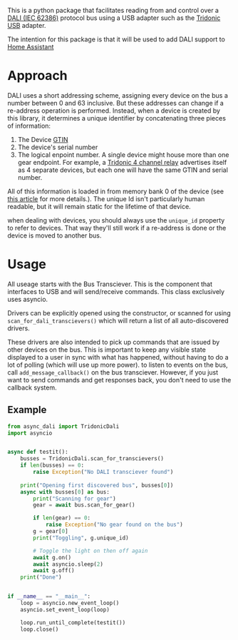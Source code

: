 This is a python package that facilitates reading from and control over a [DALI (IEC 62386)](https://www.dali-alliance.org/) protocol bus using a USB adapter such as the [Tridonic USB](https://www.tridonic.com/com/en/products/dali-usb.asp) adapter. 

The intention for this package is that it will be used to add DALI support to [Home Assistant](https://www.home-assistant.io/)



# Approach
DALI uses a short addressing scheme, assigning every device on the bus a number between 0 and 63 inclusive.  But these addresses can change if a re-address operation is performed.  Instead, when a device is created by this library, it determines a unique identifier by concatenating three pieces of information:

1. The Device [GTIN](https://www.gtin.info/)
2. The device's serial number
3. The logical enpoint number. A single device might house more than one gear endpoint. For example, a [Tridonic 4 channel relay](https://www.tridonic.com/com/en/products/DALI-RMS-4x10A.asp) advertises itself as 4 separate devices, but each one will have the same GTIN and serial number.

All of this information is loaded in from memory bank 0 of the device (see [this article](https://infosys.beckhoff.com/english.php?content=../content/1033/tcplclib_tc3_dali/6940982539.html&id=) for more details.).  The unique Id isn't particularly human readable, but it will remain static for the lifetime of that device.

when dealing with devices, you should always use the `unique_id` property to refer to devices.  That way they'll still work if a re-address is done or the device is moved to another bus.


# Usage
All useage starts with the Bus Transciever.  This is the component that interfaces to USB and will send/receive commands.  This class exclusively uses asyncio.

Drivers can be explicitly opened using the constructor, or scanned for using ```scan_for_dali_transcievers()``` which will return a list of all auto-discovered drivers. 

These drivers are also intended to pick up commands that are issued by other devices on the bus.  This is important to keep any visible state displayed to a user in sync with what has happened, without having to do a lot of polling (which will use up more power).  to listen to events on the bus, call `add_message_callback()` on the bus transciever.  However, if you just want to send commands and get responses back, you don't need to use the callback system. 


## Example

```py
from async_dali import TridonicDali
import asyncio


async def testit():
    busses = TridonicDali.scan_for_transcievers()
    if len(busses) == 0:
        raise Exception("No DALI transciever found")
    
    print("Opening first discovered bus", busses[0])
    async with busses[0] as bus:
        print("Scanning for gear")
        gear = await bus.scan_for_gear()

        if len(gear) == 0:
            raise Exception("No gear found on the bus")
        g = gear[0]
        print("Toggling", g.unique_id)

        # Toggle the light on then off again
        await g.on()
        await asyncio.sleep(2)
        await g.off()
    print("Done")


if __name__ == "__main__":
    loop = asyncio.new_event_loop()
    asyncio.set_event_loop(loop)

    loop.run_until_complete(testit())
    loop.close()
```